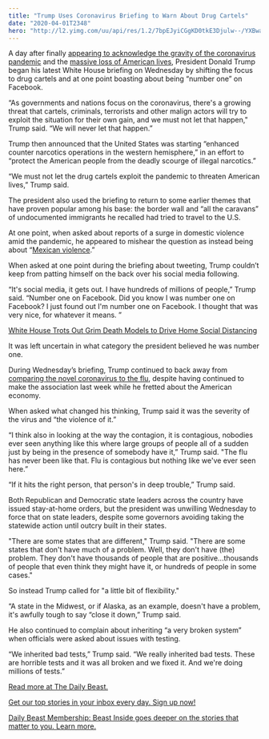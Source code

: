 ```yaml
---
title: "Trump Uses Coronavirus Briefing to Warn About Drug Cartels"
date: "2020-04-01T2348"
hero: "http://l2.yimg.com/uu/api/res/1.2/7bpEJyiCGgKD0tkE3Djulw--/YXBwaWQ9eXRhY2h5b247aD04Njt3PTEzMDs-/https://media.zenfs.com/en-US/thedailybeast.com/ad9cc1775488106e7b2e2716a3d5aebb"
---
```

A day after finally [appearing to acknowledge the gravity of the
coronavirus pandemic][1] and the [massive loss of American lives][2],
President Donald Trump began his latest White House briefing on
Wednesday by shifting the focus to drug cartels and at one point
boasting about being “number one” on Facebook.

“As governments and nations focus on the coronavirus, there's a growing
threat that cartels, criminals, terrorists and other malign actors will
try to exploit the situation for their own gain, and we must not let
that happen," Trump said. “We will never let that happen.”

Trump then announced that the United States was starting “enhanced
counter narcotics operations in the western hemisphere,” in an effort to
“protect the American people from the deadly scourge of illegal
narcotics.”

“We must not let the drug cartels exploit the pandemic to threaten
American lives,” Trump said.

The president also used the briefing to return to some earlier themes
that have proven popular among his base: the border wall and “all the
caravans” of undocumented immigrants he recalled had tried to travel to
the U.S.

At one point, when asked about reports of a surge in domestic violence
amid the pandemic, he appeared to mishear the question as instead being
about “[Mexican violence][3].”

When asked at one point during the briefing about tweeting, Trump
couldn’t keep from patting himself on the back over his social media
following.

“It's social media, it gets out. I have hundreds of millions of people,”
Trump said. “Number one on Facebook. Did you know I was number one on
Facebook? I just found out I'm number one on Facebook. I thought that
was very nice, for whatever it means. ”

[White House Trots Out Grim Death Models to Drive Home Social
Distancing][4]

It was left uncertain in what category the president believed he was
number one.

During Wednesday’s briefing, Trump continued to back away from
[comparing the novel coronavirus to the flu][5], despite having
continued to make the association last week while he fretted about the
American economy.

When asked what changed his thinking, Trump said it was the severity of
the virus and “the violence of it.”

“I think also in looking at the way the contagion, it is contagious,
nobodies ever seen anything like this where large groups of people all
of a sudden just by being in the presence of somebody have it,” Trump
said. "The flu has never been like that. Flu is contagious but nothing
like we've ever seen here.”

“If it hits the right person, that person's in deep trouble,” Trump
said.

Both Republican and Democratic state leaders across the country have
issued stay-at-home orders, but the president was unwilling Wednesday to
force that on state leaders, despite some governors avoiding taking the
statewide action until outcry built in their states.

"There are some states that are different," Trump said. "There are some
states that don't have much of a problem. Well, they don't have (the)
problem. They don't have thousands of people that are
positive...thousands of people that even think they might have it, or
hundreds of people in some cases."

So instead Trump called for "a little bit of flexibility."

“A state in the Midwest, or if Alaska, as an example, doesn't have a
problem, it's awfully tough to say “close it down,” Trump said.

He also continued to complain about inheriting “a very broken system”
when officials were asked about issues with testing.

“We inherited bad tests,” Trump said. “We really inherited bad tests.
These are horrible tests and it was all broken and we fixed it. And
we're doing millions of tests.”

[Read more at The Daily Beast.][6]

[Get our top stories in your inbox every day. Sign up now!][7]

[Daily Beast Membership: Beast Inside goes deeper on the stories that
matter to you. Learn more.][8]

   [1]: https://www.thedailybeast.com/trump-literally-laughed-at-how-he-can-game-the-press-with-his-new-tone?ref=home
   [2]: https://www.thedailybeast.com/trump-warns-of-very-very-painful-next-two-weeks?ref=wrap
   [3]: https://twitter.com/VeraMBergen/status/1245489476018876416
   [4]: https://www.thedailybeast.com/white-house-trots-out-grim-death-models-to-drive-home-social-distancing?via=rss&source=articles_fancylink
   [5]: https://www.thedailybeast.com/trump-obsesses-over-flu-deaths-attacks-cuomo-in-softball-fox-news-chat
   [6]: https://www.thedailybeast.com/trump-uses-coronavirus-briefing-to-warn-about-drug-cartels?source=articles&via=rss
   [7]: https://www.thedailybeast.com/newsletters?via=rss&source=footer_link_newsletters
   [8]: https://www.thedailybeast.com/membership?via=rss&source=footer_link_membership